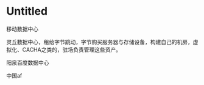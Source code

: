 # Untitled

移动数据中心

灵丘数据中心，租给字节跳动，字节购买服务器与存储设备，构建自己的机房，虚拟化、CACHA之类的，驻场负责管理这些资产。

阳泉百度数据中心



中国af



